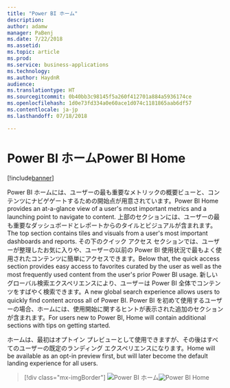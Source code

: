 ```yaml
---
title: "Power BI ホーム"
description: 
author: adamw
manager: PaBenj
ms.date: 7/22/2018
ms.assetid: 
ms.topic: article
ms.prod: 
ms.service: business-applications
ms.technology: 
ms.author: HaydnR
audience: 
ms.translationtype: HT
ms.sourcegitcommit: 0b40bb3c98145f5a260f412701a884a5936174ce
ms.openlocfilehash: 1d0e73fd334a0e60ace1d074c1181865aab6df57
ms.contentlocale: ja-jp
ms.lasthandoff: 07/18/2018

---
```

# <a name="power-bi-home"></a><span data-ttu-id="f7e7a-102">Power BI ホーム</span><span class="sxs-lookup"><span data-stu-id="f7e7a-102">Power BI Home</span></span>

[!include[banner](../../../includes/banner.md)]

<span data-ttu-id="f7e7a-103">Power BI ホームには、ユーザーの最も重要なメトリックの概要ビューと、コンテンツにナビゲゲートするための開始点が用意されています。</span><span class="sxs-lookup"><span data-stu-id="f7e7a-103">Power BI Home provides an at-a-glance view of a user's most important metrics and a launching point to navigate to content.</span></span> <span data-ttu-id="f7e7a-104">上部のセクションには、ユーザーの最も重要なダッシュボードとレポートからのタイルとビジュアルが含まれます。</span><span class="sxs-lookup"><span data-stu-id="f7e7a-104">The top section contains tiles and visuals from a user's most important dashboards and reports.</span></span> <span data-ttu-id="f7e7a-105">その下のクイック アクセス セクションでは、ユーザーが整理したお気に入りや、ユーザーの以前の Power BI 使用状況で最もよく使用されたコンテンツに簡単にアクセスできます。</span><span class="sxs-lookup"><span data-stu-id="f7e7a-105">Below that, the quick access section provides easy access to favorites curated by the user as well as the most frequently used content from the user's prior Power BI usage.</span></span> <span data-ttu-id="f7e7a-106">新しいグローバル検索エクスペリエンスにより、ユーザーは Power BI 全体でコンテンツをすばやく検索できます。</span><span class="sxs-lookup"><span data-stu-id="f7e7a-106">A new global search experience allows users to quickly find content across all of Power BI.</span></span> <span data-ttu-id="f7e7a-107">Power BI を初めて使用するユーザーの場合、ホームには、使用開始に関するヒントが表示された追加のセクションが含まれます。</span><span class="sxs-lookup"><span data-stu-id="f7e7a-107">For users new to Power BI, Home will contain additional sections with tips on getting started.</span></span>

<span data-ttu-id="f7e7a-108">ホームは、最初はオプトイン プレビューとして使用できますが、その後はすべてのユーザーの既定のランディング エクスペリエンスになります。</span><span class="sxs-lookup"><span data-stu-id="f7e7a-108">Home will be available as an opt-in preview first, but will later become the default landing experience for all users.</span></span>

> [!div class="mx-imgBorder"]
> <span data-ttu-id="f7e7a-109">![](media/power-bi-home.png "Power BI ホーム")</span><span class="sxs-lookup"><span data-stu-id="f7e7a-109">![](media/power-bi-home.png "Power BI Home")</span></span>

